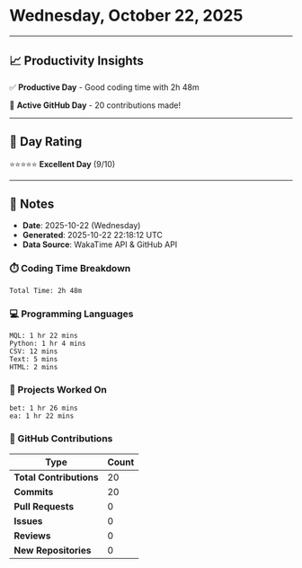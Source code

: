 # Wednesday, October 22, 2025

---

## 📈 Productivity Insights

✅ **Productive Day** - Good coding time with 2h 48m

🚀 **Active GitHub Day** - 20 contributions made!

---

## 🎯 Day Rating

⭐⭐⭐⭐⭐ **Excellent Day** (9/10)

---

## 📝 Notes

- **Date**: 2025-10-22 (Wednesday)
- **Generated**: 2025-10-22 22:18:12 UTC
- **Data Source**: WakaTime API & GitHub API


### ⏱️ Coding Time Breakdown

```
Total Time: 2h 48m
```

### 💻 Programming Languages

```
MQL: 1 hr 22 mins
Python: 1 hr 4 mins
CSV: 12 mins
Text: 5 mins
HTML: 2 mins
```

### 📂 Projects Worked On

```
bet: 1 hr 26 mins
ea: 1 hr 22 mins

```


### 🐙 GitHub Contributions

| Type | Count |
|------|-------|
| **Total Contributions** | 20 |
| **Commits** | 20 |
| **Pull Requests** | 0 |
| **Issues** | 0 |
| **Reviews** | 0 |
| **New Repositories** | 0 |

